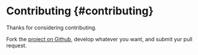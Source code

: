 # Contributing {#contributing}

Thanks for considering contributing.

Fork the [project on Github](https://github.com/lucasguesserts/tower_of_hanoi),
develop whatever you want, and submit yur pull request.
